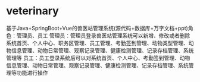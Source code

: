# veterinary
基于Java+SpringBoot+Vue的兽医站管理系统(源代码+数据库+万字文档+ppt)角色：管理员、员工  管理员：管理员登录兽医站管理系统可以新增、修改或者删除系统首页、个人中心、职务区管理、员工管理、考勤签到管理、动物类型管理、动物信息管理、动物日常管理、观察记录管理、健康检测管理、记录存档管理、系统管理等  员工：员工登录系统后可以对系统首页、个人中心、考勤签到管理、动物信息管理、动物日常管理、观察记录管理、健康检测管理、记录存档管理、系统管理等功能进行操作
